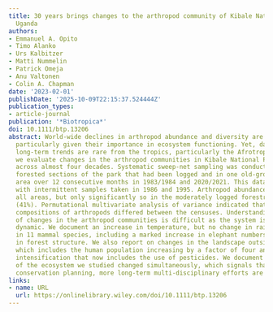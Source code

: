 ```yaml
---
title: 30 years brings changes to the arthropod community of Kibale National Park,
  Uganda
authors:
- Emmanuel A. Opito
- Timo Alanko
- Urs Kalbitzer
- Matti Nummelin
- Patrick Omeja
- Anu Valtonen
- Colin A. Chapman
date: '2023-02-01'
publishDate: '2025-10-09T22:15:37.524444Z'
publication_types:
- article-journal
publication: '*Biotropica*'
doi: 10.1111/btp.13206
abstract: World-­wide declines in arthropod abundance and diversity are a major concern,
  particularly given their importance in ecosystem functioning. Yet, data documenting
  long-­term trends are rare from the tropics, particularly the Afrotropics. Here
  we evaluate changes in the arthropod communities in Kibale National Park, Uganda
  across almost four decades. Systematic sweep-­net sampling was conducted in two
  forested sections of the park that had been logged and in one old-­growth forest
  area over 12 consecutive months in 1983/1984 and 2020/2021. This data was augmented
  with intermittent samples taken in 1986 and 1995. Arthropod abundance declined in
  all areas, but only significantly so in the moderately logged forestry compartment
  (41%). Permutational multivariate analysis of variance indicated that community
  compositions of arthropods differed between the censuses. Understanding the drivers
  of changes in the arthropod communities is difficult as the system is complex and
  dynamic. We document an increase in temperature, but no change in rainfall, increases
  in 11 mammal species, including a marked increase in elephant numbers, and changes
  in forest structure. We also report on changes in the landscape outside of the park,
  which includes the human population increasing by a factor of four and agricultural
  intensification that now includes the use of pesticides. We document that many components
  of the ecosystem we studied changed simultaneously, which signals that for effective
  conservation planning, more long-­term multi-­disciplinary efforts are needed.
links:
- name: URL
  url: https://onlinelibrary.wiley.com/doi/10.1111/btp.13206
---
```

